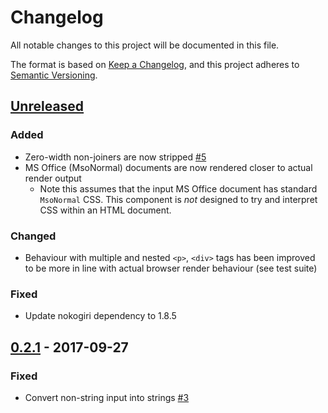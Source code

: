 # Changelog
All notable changes to this project will be documented in this file.

The format is based on [Keep a Changelog](https://keepachangelog.com/en/1.0.0/),
and this project adheres to [Semantic Versioning](https://semver.org/spec/v2.0.0.html).

## [Unreleased]
### Added
- Zero-width non-joiners are now stripped [#5](https://github.com/soundasleep/html2text_ruby/pull/5)
- MS Office (MsoNormal) documents are now rendered closer to actual render output
  - Note this assumes that the input MS Office document has standard `MsoNormal` CSS.
    This component is _not_ designed to try and interpret CSS within an HTML document.

### Changed
- Behaviour with multiple and nested `<p>`, `<div>` tags has been improved to be more in line with
  actual browser render behaviour (see test suite)

### Fixed
- Update nokogiri dependency to 1.8.5

## [0.2.1] - 2017-09-27
### Fixed
- Convert non-string input into strings [#3](https://github.com/soundasleep/html2text_ruby/pull/3)

[Unreleased]: https://github.com/soundasleep/html2text/compare/0.2.1...HEAD
[0.2.1]: https://github.com/soundasleep/html2text/compare/0.2.1...0.2.1
